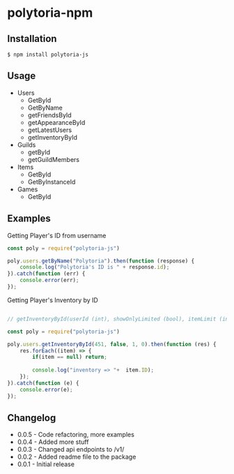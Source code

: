 # polytoria-npm
## Installation
`$ npm install polytoria-js`

## Usage
+ Users
    * GetById
    * GetByName
	* getFriendsById
	* getAppearanceById
	* getLatestUsers
	* getInventoryById
+ Guilds
    * getById
    * getGuildMembers
+ Items
    * GetById
    * GetByInstanceId
+ Games
    * GetById


## Examples
Getting Player's ID from username
```js
const poly = require("polytoria-js")

poly.users.getByName("Polytoria").then(function (response) {
	console.log("Polytoria's ID is " + response.id);
}).catch(function (err) {
	console.error(err);
});
```

Getting Player's Inventory by ID

```js

// getInventoryById(userId (int), showOnlyLimited (bool), itemLimit (int), page (int))

const poly = require("polytoria-js")

poly.users.getInventoryById(451, false, 1, 0).then(function (res) {
	res.forEach((item) => {
        if(item == null) return;
        
		console.log("inventory => "+  item.ID);
	});
}).catch(function (e) {
	console.error(e);
});
```

## Changelog
* 0.0.5 - Code refactoring, more examples
* 0.0.4 - Added more stuff
* 0.0.3 - Changed api endpoints to /v1/
* 0.0.2 - Added readme file to the package
* 0.0.1 - Initial release